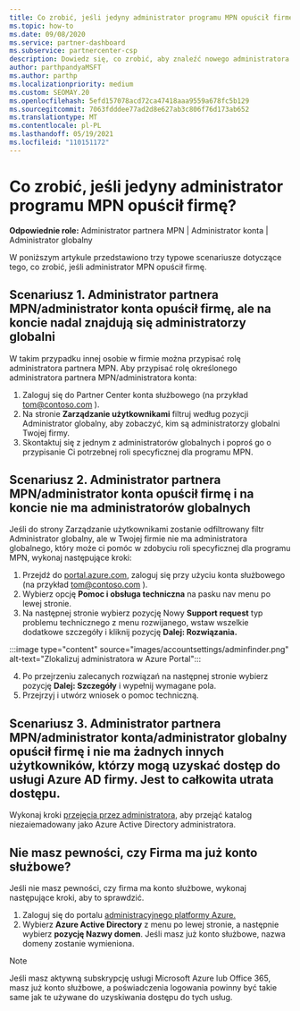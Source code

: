 ```yaml
---
title: Co zrobić, jeśli jedyny administrator programu MPN opuścił firmę?
ms.topic: how-to
ms.date: 09/08/2020
ms.service: partner-dashboard
ms.subservice: partnercenter-csp
description: Dowiedz się, co zrobić, aby znaleźć nowego administratora MPN lub uzyskać pomoc od administratora globalnego firmy. Dowiedz się również, jak dodać nową Partner Center globalnego.
author: parthpandyaMSFT
ms.author: parthp
ms.localizationpriority: medium
ms.custom: SEOMAY.20
ms.openlocfilehash: 5efd157078acd72ca47418aaa9559a678fc5b129
ms.sourcegitcommit: 7063fdddee77ad2d8e627ab3c806f76d173ab652
ms.translationtype: MT
ms.contentlocale: pl-PL
ms.lasthandoff: 05/19/2021
ms.locfileid: "110151172"
---
```

# <a name="what-to-do-if-the-only-admin-for-your-mpn-program-has-left-the-company"></a>Co zrobić, jeśli jedyny administrator programu MPN opuścił firmę?

**Odpowiednie role:** Administrator partnera MPN | Administrator konta | Administrator globalny

W poniższym artykule przedstawiono trzy typowe scenariusze dotyczące tego, co zrobić, jeśli administrator MPN opuścił firmę.

## <a name="scenario-1-mpn-partner-adminaccount-admin-has-left-the-company-but-there-are-still-global-admins-in-the-account"></a>Scenariusz 1. Administrator partnera MPN/administrator konta opuścił firmę, ale na koncie nadal znajdują się administratorzy globalni

W takim przypadku innej osobie w firmie można przypisać rolę administratora partnera MPN. Aby przypisać rolę określonego administratora partnera MPN/administratora konta:

1. Zaloguj się do Partner Center konta służbowego (na przykład tom@contoso.com ).
1. Na stronie **Zarządzanie użytkownikami** filtruj według pozycji Administrator globalny, aby zobaczyć, kim są administratorzy globalni Twojej firmy. 
1. Skontaktuj się z jednym z administratorów globalnych i poproś go o przypisanie Ci potrzebnej roli specyficznej dla programu MPN. 

## <a name="scenario-2-mpn-partner-adminaccount-admin-has-left-the-company-and-there-are-no-global-admins-in-the-account"></a>Scenariusz 2. Administrator partnera MPN/administrator konta opuścił firmę i na koncie nie ma administratorów globalnych 

Jeśli do strony  Zarządzanie użytkownikami zostanie odfiltrowany filtr Administrator globalny, ale w Twojej firmie nie ma administratora globalnego, który może ci pomóc w zdobyciu roli specyficznej dla programu MPN, wykonaj następujące kroki:

1. Przejdź do [portal.azure.com](https://ms.portal.azure.com/), zaloguj się przy użyciu konta służbowego (na przykład tom@contoso.com ). 
1. Wybierz opcję **Pomoc i obsługa techniczna** na pasku nav menu po lewej stronie.
1. Na następnej stronie wybierz pozycję Nowy  **Support request** typ problemu technicznego z menu rozwijanego, wstaw wszelkie dodatkowe szczegóły i kliknij pozycję **Dalej: Rozwiązania.**

:::image type="content" source="images/accountsettings/adminfinder.png" alt-text="Zlokalizuj administratora w Azure Portal":::

4. Po przejrzeniu zalecanych rozwiązań na następnej stronie wybierz pozycję **Dalej: Szczegóły** i wypełnij wymagane pola.
1. Przejrzyj i utwórz wniosek o pomoc techniczną.


## <a name="scenario-3-mpn-partner-adminaccount-adminglobal-admin-has-left-the-company-and-there-are-no-other-users-who-can-access-the-companys-azure-ad-this-is-a-complete-loss-of-access"></a>Scenariusz 3. Administrator partnera MPN/administrator konta/administrator globalny opuścił firmę i nie ma żadnych innych użytkowników, którzy mogą uzyskać dostęp do usługi Azure AD firmy. Jest to całkowita utrata dostępu.

Wykonaj kroki [przejęcia przez administratora,](/azure/active-directory/users-groups-roles/domains-admin-takeover#internal-admin-takeover) aby przejąć katalog niezaiemadowany jako Azure Active Directory administratora.

## <a name="not-sure-if-your-company-already-has-a-work-account"></a>Nie masz pewności, czy Firma ma już konto służbowe?

Jeśli nie masz pewności, czy firma ma konto służbowe, wykonaj następujące kroki, aby to sprawdzić.

1. Zaloguj się do portalu [administracyjnego platformy Azure.](https://ms.portal.azure.com)
2. Wybierz **Azure Active Directory** z menu po lewej stronie, a następnie wybierz **pozycję Nazwy domen**.
Jeśli masz już konto służbowe, nazwa domeny zostanie wymieniona.

>[!Note]
>Jeśli masz aktywną subskrypcję usługi Microsoft Azure lub Office 365, masz już konto służbowe, a poświadczenia logowania powinny być takie same jak te używane do uzyskiwania dostępu do tych usług.